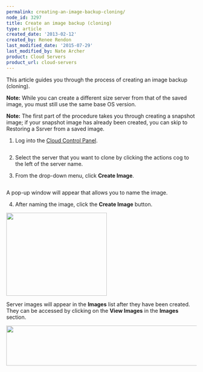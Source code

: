 ```yaml
---
permalink: creating-an-image-backup-cloning/
node_id: 3297
title: Create an image backup (cloning)
type: article
created_date: '2013-02-12'
created_by: Renee Rendon
last_modified_date: '2015-07-29'
last_modified_by: Nate Archer
product: Cloud Servers
product_url: cloud-servers
---
```

This article guides you through the process of
creating an image backup (cloning).

**Note:** While you can create a different size
server from that of the saved image, you must still use the same base OS
version.

**Note:** The first part of the procedure takes you
through creating a snapshot image; if your snapshot image has already
been created, you can skip to Restoring a Ssrver from a saved
image.

1. Log into the [Cloud Control Panel](http://mycloud.rackspace.com).

  <img src="{% asset_path cloud-servers/creating-an-image-backup-cloning/1.png %}" alt="" />

2. Select the server that you want to clone by clicking the actions cog
to the left of the server name.

3. From the drop-down menu, click **Create Image**.

  <img src="{% asset_path cloud-servers/creating-an-image-backup-cloning/3B.png %}" alt="" />

  A pop-up window will appear that allows you to name the image.

4. After naming the image, click the **Create Image** button.

  <img src="{% asset_path cloud-servers/creating-an-image-backup-cloning/Feb%2012%20-%20Create%20image_2.png %}" width="266" height="220" />

Server images will appear in the **Images** list after they have been created. They can be accessed by clicking on the **View Images** in the **Images** section.

<img src="{% asset_path cloud-servers/creating-an-image-backup-cloning/Feb%2012%20-%20View%20Images.png %}" width="513" height="106" />
